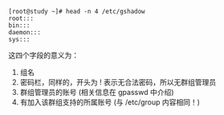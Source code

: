 ```
[root@study ~]# head -n 4 /etc/gshadow
root:::
bin:::
daemon:::
sys:::
```

这四个字段的意义为：

1. 组名
2. 密码栏，同样的，开头为 ! 表示无合法密码，所以无群组管理员
3. 群组管理员的账号 \(相关信息在 gpasswd 中介绍\)
4. 有加入该群组支持的所属账号 \(与 /etc/group 内容相同！\)





